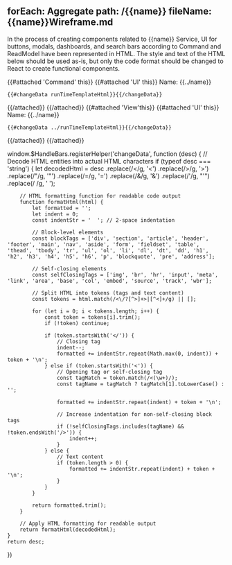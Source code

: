 forEach: Aggregate
path: /{{name}}
fileName: {{name}}Wireframe.md
---

In the process of creating components related to {{name}} Service, UI for buttons, modals, dashboards, and search bars according to Command and ReadModel have been represented in HTML.
The style and text of the HTML below should be used as-is, but only the code format should be changed to React to create functional components.

{{#attached 'Command' this}}
{{#attached 'UI' this}}
Name: {{../name}}
```
{{#changeData runTimeTemplateHtml}}{{/changeData}}
```

{{/attached}}
{{/attached}}
{{#attached 'View'this}}
{{#attached 'UI' this}}
Name: {{../name}}
```
{{#changeData ../runTimeTemplateHtml}}{{/changeData}}
```
{{/attached}}
{{/attached}}

<function>
window.$HandleBars.registerHelper('changeData', function (desc) {
    // Decode HTML entities into actual HTML characters
    if (typeof desc === 'string') {
        let decodedHtml = desc
            .replace(/&lt;/g, '<')
            .replace(/&gt;/g, '>')
            .replace(/&quot;/g, '"')
            .replace(/&#x3D;/g, '=')
            .replace(/&amp;/g, '&')
            .replace(/&#39;/g, "'")
            .replace(/&nbsp;/g, ' ');
        
        // HTML formatting function for readable code output
        function formatHtml(html) {
            let formatted = '';
            let indent = 0;
            const indentStr = '  '; // 2-space indentation
            
            // Block-level elements
            const blockTags = ['div', 'section', 'article', 'header', 'footer', 'main', 'nav', 'aside', 'form', 'fieldset', 'table', 'thead', 'tbody', 'tr', 'ul', 'ol', 'li', 'dl', 'dt', 'dd', 'h1', 'h2', 'h3', 'h4', 'h5', 'h6', 'p', 'blockquote', 'pre', 'address'];
            
            // Self-closing elements
            const selfClosingTags = ['img', 'br', 'hr', 'input', 'meta', 'link', 'area', 'base', 'col', 'embed', 'source', 'track', 'wbr'];
            
            // Split HTML into tokens (tags and text content)
            const tokens = html.match(/<\/?[^>]+>|[^<]+/g) || [];
            
            for (let i = 0; i < tokens.length; i++) {
                const token = tokens[i].trim();
                if (!token) continue;
                
                if (token.startsWith('</')) {
                    // Closing tag
                    indent--;
                    formatted += indentStr.repeat(Math.max(0, indent)) + token + '\n';
                } else if (token.startsWith('<')) {
                    // Opening tag or self-closing tag
                    const tagMatch = token.match(/<(\w+)/);
                    const tagName = tagMatch ? tagMatch[1].toLowerCase() : '';
                    
                    formatted += indentStr.repeat(indent) + token + '\n';
                    
                    // Increase indentation for non-self-closing block tags
                    if (!selfClosingTags.includes(tagName) && !token.endsWith('/>')) {
                        indent++;
                    }
                } else {
                    // Text content
                    if (token.length > 0) {
                        formatted += indentStr.repeat(indent) + token + '\n';
                    }
                }
            }
            
            return formatted.trim();
        }
        
        // Apply HTML formatting for readable output
        return formatHtml(decodedHtml);
    }
    return desc;
})
</function>